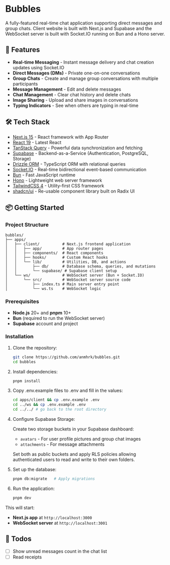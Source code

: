 # Bubbles

A fully-featured real-time chat application supporting direct messages and group chats. Client website is built with Next.js and Supabase and the WebSocket server is built with Socket.IO running on Bun and a Hono server.

## 🚀 Features

- **Real-time Messaging** - Instant message delivery and chat creation updates using Socket.IO
- **Direct Messages (DMs)** - Private one-on-one conversations
- **Group Chats** - Create and manage group conversations with multiple participants
- **Message Management** - Edit and delete messages
- **Chat Management** - Clear chat history and delete chats
- **Image Sharing** - Upload and share images in conversations
- **Typing Indicators** - See when others are typing in real-time

## 🛠️ Tech Stack

- [Next.js 15](https://nextjs.org/) - React framework with App Router
- [React 19](https://react.dev/) - Latest React
- [TanStack Query](https://tanstack.com/query/latest) - Powerful data synchronization and fetching
- [Supabase](https://supabase.com/) - Backend-as-a-Service (Authentication, PostgreSQL, Storage)
- [Drizzle ORM](https://orm.drizzle.team/) - TypeScript ORM with relational queries
- [Socket.IO](https://socket.io/) - Real-time bidirectional event-based communication
- [Bun](https://bun.sh/) - Fast JavaScript runtime
- [Hono](https://hono.dev/) - Lightweight web server framework
- [TailwindCSS 4](https://tailwindcss.com/) - Utility-first CSS framework
- [shadcn/ui](https://ui.shadcn.com/) - Re-usable component library built on Radix UI

## 📦 Getting Started

### Project Structure

```
bubbles/
├── apps/
│   ├── client/          # Next.js frontend application
│   │   ├── app/         # App router pages
│   │   ├── components/  # React components
│   │   ├── hooks/       # Custom React hooks
│   │   └── lib/         # Utilities, DB, and actions
│   │       ├── db/      # Database schema, queries, and mutations
│   │       └── supabase/ # Supabase client setup
│   └── ws/              # WebSocket server (Bun + Socket.IO)
│       └── src/         # WebSocket server source code
│           ├── index.ts # Main server entry point
│           └── ws.ts    # WebSocket logic
```

### Prerequisites

- **Node.js** 20+ and **pnpm** 10+
- **Bun** (required to run the WebSocket server)
- **Supabase** account and project

### Installation

1. Clone the repository:

   ```bash
   git clone https://github.com/anmhrk/bubbles.git
   cd bubbles
   ```

2. Install dependencies:

   ```bash
   pnpm install
   ```

3. Copy .env.example files to .env and fill in the values:

   ```bash
   cd apps/client && cp .env.example .env
   cd ../ws && cp .env.example .env
   cd ../../ # go back to the root directory
   ```

4. Configure Supabase Storage:

   Create two storage buckets in your Supabase dashboard:
   - `avatars` - For user profile pictures and group chat images
   - `attachments` - For message attachments

   Set both as public buckets and apply RLS policies allowing authenticated users to read and write to their own folders.

5. Set up the database:

   ```bash
   pnpm db:migrate   # Apply migrations
   ```

6. Run the application:

   ```bash
   pnpm dev
   ```

This will start:

- **Next.js app** at `http://localhost:3000`
- **WebSocket server** at `http://localhost:3001`

## 📝 Todos

- [ ] Show unread messages count in the chat list
- [ ] Read receipts
